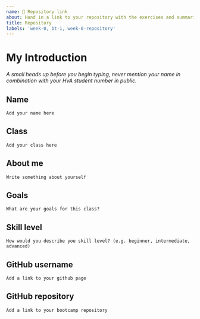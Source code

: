 ```yaml
---
name: 🔗 Repository link
about: Hand in a link to your repository with the exercises and summaries.
title: Repository
labels: 'week-0, bt-1, week-0-repository'
---
```


# My Introduction

*A small heads up before you begin typing, never mention your name in combination with your HvA student number in public.*

## Name
`Add your name here`

## Class
`Add your class here`

## About me
`Write something about yourself`

## Goals
`What are your goals for this class?`

## Skill level
`How would you describe you skill level? (e.g. beginner, intermediate, advanced)`

## GitHub username
`Add a link to your github page`

## GitHub repository
`Add a link to your bootcamp repository`
